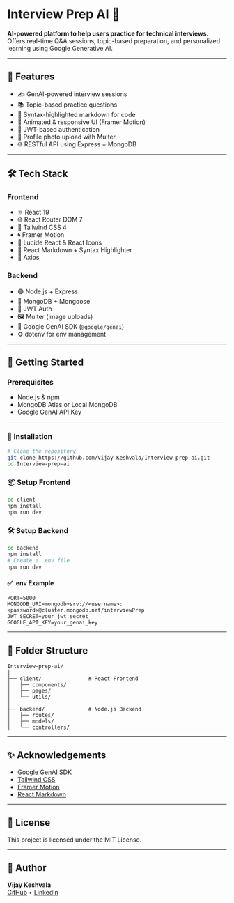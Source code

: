 # Interview Prep AI 🎯

**AI-powered platform to help users practice for technical interviews.**  
Offers real-time Q&A sessions, topic-based preparation, and personalized learning using Google Generative AI.

---

## 🧠 Features

- ✍️ GenAI-powered interview sessions  
- 📚 Topic-based practice questions  
- 🧩 Syntax-highlighted markdown for code  
- 🎥 Animated & responsive UI (Framer Motion)  
- 🔐 JWT-based authentication  
- 📁 Profile photo upload with Multer  
- 🌐 RESTful API using Express + MongoDB  

---

## 🛠️ Tech Stack

### Frontend
- ⚛️ React 19
- 🌐 React Router DOM 7
- 🎨 Tailwind CSS 4
- 🌀 Framer Motion
- 🧱 Lucide React & React Icons
- 📘 React Markdown + Syntax Highlighter
- 🔗 Axios

### Backend
- 🟢 Node.js + Express
- 🍃 MongoDB + Mongoose
- 🔐 JWT Auth
- 🖼️ Multer (image uploads)
- 🤖 Google GenAI SDK (`@google/genai`)
- ⚙️ dotenv for env management

---

## 🚀 Getting Started

### Prerequisites

- Node.js & npm
- MongoDB Atlas or Local MongoDB
- Google GenAI API Key

---

### 🔧 Installation

```bash
# Clone the repository
git clone https://github.com/Vijay-Keshvala/Interview-prep-ai.git
cd Interview-prep-ai
```

### 📦 Setup Frontend

```bash
cd client
npm install
npm run dev
```

### 🛠️ Setup Backend

```bash
cd backend
npm install
# Create a .env file
npm run dev
```

#### ✅ .env Example

```env
PORT=5000
MONGODB_URI=mongodb+srv://<username>:<password>@cluster.mongodb.net/interviewPrep
JWT_SECRET=your_jwt_secret
GOOGLE_API_KEY=your_genai_key
```

---

## 📁 Folder Structure

```
Interview-prep-ai/
│
├── client/               # React Frontend
│   ├── components/
│   ├── pages/
│   └── utils/
│
├── backend/              # Node.js Backend
│   ├── routes/
│   ├── models/
│   └── controllers/
```

---

## ✨ Acknowledgements

- [Google GenAI SDK](https://www.npmjs.com/package/@google/genai)  
- [Tailwind CSS](https://tailwindcss.com)  
- [Framer Motion](https://www.framer.com/motion/)  
- [React Markdown](https://github.com/remarkjs/react-markdown)

---

## 📜 License

This project is licensed under the MIT License.

---

## 👤 Author

**Vijay Keshvala**  
[GitHub](https://github.com/Vijay-Keshvala) • [LinkedIn](https://linkedin.com/in/vijay-keshvala)